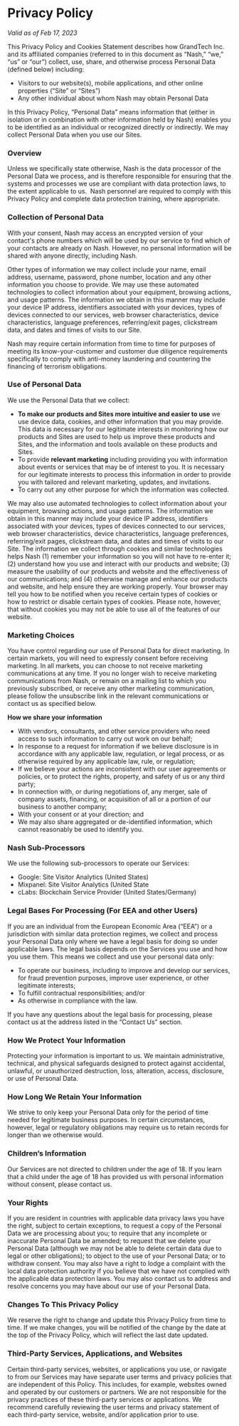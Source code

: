 # **Privacy Policy**

*Valid as of Feb 17, 2023*

This Privacy Policy and Cookies Statement describes how GrandTech Inc. and its affiliated companies (referred to in this document as “Nash,” “we,” “us” or “our”) collect, use, share, and otherwise process Personal Data (defined below) including:

- Visitors to our website(s), mobile applications, and other online properties (“Site” or “Sites”)
- Any other individual about whom Nash may obtain Personal Data

In this Privacy Policy, “Personal Data” means information that (either in isolation or in combination with other information held by Nash) enables you to be identified as an individual or recognized directly or indirectly. We may collect Personal Data when you use our Sites.

### **Overview**

Unless we specifically state otherwise, Nash is the data processor of the Personal Data we process, and is therefore responsible for ensuring that the systems and processes we use are compliant with data protection laws, to the extent applicable to us.  Nash personnel are required to comply with this Privacy Policy and complete data protection training, where appropriate.

### **Collection of Personal Data**

With your consent, Nash may access an encrypted version of your contact's phone numbers which will be used by our service to find which of your contacts are already on Nash. However, no personal information will be shared with anyone directly, including Nash.

Other types of information we may collect include your name, email address, username, password, phone number, location and any other information you choose to provide. We may use these automated technologies to collect information about your equipment, browsing actions, and usage patterns. The information we obtain in this manner may include your device IP address, identifiers associated with your devices, types of devices connected to our services, web browser characteristics, device characteristics, language preferences, referring/exit pages, clickstream data, and dates and times of visits to our Site.

Nash may require certain information from time to time for purposes of meeting its know-your-customer and customer due diligence requirements specifically to comply with anti-money laundering and countering the financing of terrorism obligations.

### **Use of Personal Data**

We use the Personal Data that we collect:

- **To make our products and Sites more intuitive and easier to use** we use device data, cookies, and other information that you may provide. This data is necessary for our legitimate interests in monitoring how our products and Sites are used to help us improve these products and Sites, and the information and tools available on these products and Sites.
- To provide **relevant marketing** including providing you with information about events or services that may be of interest to you. It is necessary for our legitimate interests to process this information in order to provide you with tailored and relevant marketing, updates, and invitations.
- To carry out any other purpose for which the information was collected.

We may also use automated technologies to collect information about your equipment, browsing actions, and usage patterns. The information we obtain in this manner may include your device IP address, identifiers associated with your devices, types of devices connected to our services, web browser characteristics, device characteristics, language preferences, referring/exit pages, clickstream data, and dates and times of visits to our Site. The information we collect through cookies and similar technologies helps Nash (1) remember your information so you will not have to re-enter it; (2) understand how you use and interact with our products and website; (3) measure the usability of our products and website and the effectiveness of our communications; and (4) otherwise manage and enhance our products and website, and help ensure they are working properly. Your browser may tell you how to be notified when you receive certain types of cookies or how to restrict or disable certain types of cookies. Please note, however, that without cookies you may not be able to use all of the features of our website.

### **Marketing Choices**

You have control regarding our use of Personal Data for direct marketing. In certain markets, you will need to expressly consent before receiving marketing. In all markets, you can choose to not receive marketing communications at any time. If you no longer wish to receive marketing communications from Nash, or remain on a mailing list to which you previously subscribed, or receive any other marketing communication, please follow the unsubscribe link in the relevant communications or contact us as specified below.

**How we share your information**

- With vendors, consultants, and other service providers who need access to such information to carry out work on our behalf;
- In response to a request for information if we believe disclosure is in accordance with any applicable law, regulation, or legal process, or as otherwise required by any applicable law, rule, or regulation;
- If we believe your actions are inconsistent with our user agreements or policies, or to protect the rights, property, and safety of us or any third party;
- In connection with, or during negotiations of, any merger, sale of company assets, financing, or acquisition of all or a portion of our business to another company;
- With your consent or at your direction; and
- We may also share aggregated or de-identified information, which cannot reasonably be used to identify you.

### Nash **Sub-Processors**

We use the following sub-processors to operate our Services:

- Google: Site Visitor Analytics (United States)
- Mixpanel: Site Visitor Analytics (United State
- cLabs: Blockchain Service Provider (United States/Germany)

### **Legal Bases For Processing (For EEA and other Users)**

If you are an individual from the European Economic Area (“EEA”) or a jurisdiction with similar data protection regimes, we collect and process your Personal Data only where we have a legal basis for doing so under applicable laws. The legal basis depends on the Services you use and how you use them. This means we collect and use your personal data only:

- To operate our business, including to improve and develop our services, for fraud prevention purposes, improve user experience, or other legitimate interests;
- To fulfill contractual responsibilities; and/or
- As otherwise in compliance with the law.

If you have any questions about the legal basis for processing, please contact us at the address listed in the “Contact Us” section.

### **How We Protect Your Information**

Protecting your information is important to us. We maintain administrative, technical, and physical safeguards designed to protect against accidental, unlawful, or unauthorized destruction, loss, alteration, access, disclosure, or use of Personal Data.

### **How Long We Retain Your Information**

We strive to only keep your Personal Data only for the period of time needed for legitimate business purposes. In certain circumstances, however, legal or regulatory obligations may require us to retain records for longer than we otherwise would.

### **Children’s Information**

Our Services are not directed to children under the age of 18. If you learn that a child under the age of 18 has provided us with personal information without consent, please contact us.

### **Your Rights**

If you are resident in countries with applicable data privacy laws you have the right, subject to certain exceptions, to request a copy of the Personal Data we are processing about you; to require that any incomplete or inaccurate Personal Data be amended; to request that we delete your Personal Data (although we may not be able to delete certain data due to legal or other obligations); to object to the use of your Personal Data; or to withdraw consent. You may also have a right to lodge a complaint with the local data protection authority if you believe that we have not complied with the applicable data protection laws. You may also contact us to address and resolve concerns you may have about our use of your Personal Data.

### **Changes To This Privacy Policy**

We reserve the right to change and update this Privacy Policy from time to time. If we make changes, you will be notified of the change by the date at the top of the Privacy Policy, which will reflect the last date updated.

### **Third-Party Services, Applications, and Websites**

Certain third-party services, websites, or applications you use, or navigate to from our Services may have separate user terms and privacy policies that are independent of this Policy. This includes, for example, websites owned and operated by our customers or partners. We are not responsible for the privacy practices of these third-party services or applications. We recommend carefully reviewing the user terms and privacy statement of each third-party service, website, and/or application prior to use.
